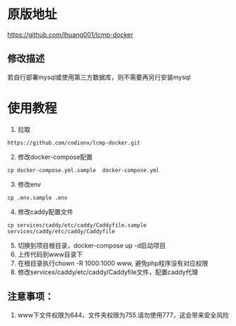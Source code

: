 # 原版地址

https://github.com/lhuang001/lcmp-docker


## 修改描述

若自行部署mysql或使用第三方数据库，则不需要再另行安装mysql


# 使用教程
1. 拉取

```
https://github.com/codionx/lcmp-docker.git
```

2. 修改docker-compose配置

```
cp docker-compose.yml.sample  docker-compose.yml
```

3. 修改env

```
cp .env.sample .env
```

4. 修改caddy配置文件

```
cp services/caddy/etc/caddy/Caddyfile.sample services/caddy/etc/caddy/Caddyfile
```

5. 切换到项目根目录，docker-compose up -d启动项目
6. 上传代码到www目录下
7. 在根目录执行chown -R 1000:1000 www, 避免php程序没有对应权限
8. 修改services/caddy/etc/caddy/Caddyfile文件，配置caddy代理


## 注意事项：
1. www下文件权限为644，文件夹权限为755.请勿使用777，这会带来安全风险
